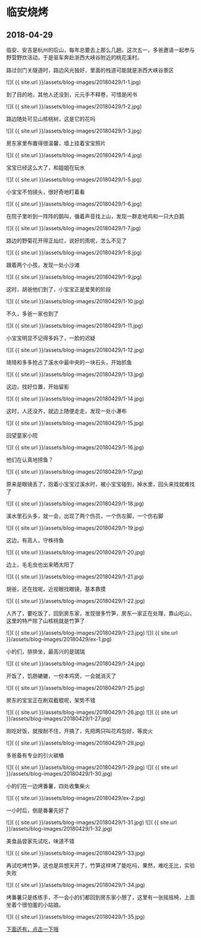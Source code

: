 临安烧烤
===========

2018-04-29
-----------

临安、安吉是杭州的后山，每年总要去上那么几趟。这次五一，多爸邀请一起参与野营野炊活动，于是驱车奔赴浙西大峡谷附近的桃花溪村。

路过剑门关隧道时，路边风光独好，里面的栈道可能就是浙西大峡谷景区

![]( {{ site.url }}/assets/blog-images/20180429/1-1.jpg)

到了目的地，其他人还没到，元元手不释卷，可惜是闲书

![]( {{ site.url }}/assets/blog-images/20180429/1-2.jpg)

路边随处可见山核桃树，这是它的花吗

![]( {{ site.url }}/assets/blog-images/20180429/1-3.jpg)

房东家里布置得很温馨，墙上挂着宝宝照片

![]( {{ site.url }}/assets/blog-images/20180429/1-4.jpg)

宝宝已经这么大了，和姐姐在玩水

![]( {{ site.url }}/assets/blog-images/20180429/1-5.jpg)

小宝宝不怕镜头，很好奇地盯着看

![]( {{ site.url }}/assets/blog-images/20180429/1-6.jpg)

在院子里听到一阵阵的鹅叫，循着声音找上山，发现一群走地鸡和一只大白鹅

![]( {{ site.url }}/assets/blog-images/20180429/1-7.jpg)

路边的野菊花开得正灿烂，说好的雨呢，怎么不见了

![]( {{ site.url }}/assets/blog-images/20180429/1-8.jpg)

跟着两个小孩，发现一处小沙滩

![]( {{ site.url }}/assets/blog-images/20180429/1-9.jpg)

这时，胡爸他们到了，小宝宝正是爱笑的阶段

![]( {{ site.url }}/assets/blog-images/20180429/1-10.jpg)

不久，多爸一家也到了

![]( {{ site.url }}/assets/blog-images/20180429/1-11.jpg)

小宝宝明显不记得多妈了，一脸的迟疑

![]( {{ site.url }}/assets/blog-images/20180429/1-12.jpg)

琦琦和多多抢占了溪水中最中央的一块石头，开始抓鱼

![]( {{ site.url }}/assets/blog-images/20180429/1-13.jpg)

这边，找好位置，开始留影

![]( {{ site.url }}/assets/blog-images/20180429/1-14.jpg)

这时，人还没齐，就边上随便走走，发现一处小瀑布

![]( {{ site.url }}/assets/blog-images/20180429/1-15.jpg)

回望童家小院

![]( {{ site.url }}/assets/blog-images/20180429/1-16.jpg)

他们在认真地捞鱼？

![]( {{ site.url }}/assets/blog-images/20180429/1-17.jpg)

原来是眼镜丢了，抱着小宝宝过溪水时，被小宝宝碰到，掉水里，回头来找就难找了

![]( {{ site.url }}/assets/blog-images/20180429/1-18.jpg)

溪水里石头多，就一会，出现了两个伤员，一个伤左脚，一个伤右脚

![]( {{ site.url }}/assets/blog-images/20180429/1-19.jpg)

这边，有高人，守株待鱼

![]( {{ site.url }}/assets/blog-images/20180429/1-20.jpg)

边上，毛毛虫也出来晒太阳了

![]( {{ site.url }}/assets/blog-images/20180429/1-21.jpg)

胡爸，还在找呢，近视眼找眼镜，基本靠摸

![]( {{ site.url }}/assets/blog-images/20180429/1-22.jpg)

人齐了，要吃饭了，回到房东家，发现很多竹笋，房东一家正在处理，靠山吃山，这里的特产除了山核桃就是竹笋了

![]( {{ site.url }}/assets/blog-images/20180429/1-23.jpg)
![]( {{ site.url }}/assets/blog-images/20180429/ex-1.jpg)

小的们，排排坐，最高兴的是瑞瑞

![]( {{ site.url }}/assets/blog-images/20180429/1-24.jpg)

开饭了，饥肠辘辘，一份本鸡煲，一会就消灭了

![]( {{ site.url }}/assets/blog-images/20180429/1-25.jpg)

房东的宝宝正在刷双截棍呢，架势不错

![]( {{ site.url }}/assets/blog-images/20180429/1-26.jpg)
![]( {{ site.url }}/assets/blog-images/20180429/1-27.jpg)

刚吃好饭，就按耐不住，开搞了，先把两只叫花鸡包好，等炭火

![]( {{ site.url }}/assets/blog-images/20180429/1-28.jpg)

多爸备有专业的引火碳桶

![]( {{ site.url }}/assets/blog-images/20180429/1-29.jpg)
![]( {{ site.url }}/assets/blog-images/20180429/1-30.jpg)

小的们在一边烤番薯，四处收集柴火

![]( {{ site.url }}/assets/blog-images/20180429/ex-2.jpg)

一小时后，倒是番薯先好了

![]( {{ site.url }}/assets/blog-images/20180429/1-31.jpg)
![]( {{ site.url }}/assets/blog-images/20180429/1-32.jpg)

美食品尝家先试吃，味道不错

![]( {{ site.url }}/assets/blog-images/20180429/1-33.jpg)

再试吃烤竹笋，这也是异想天开了，竹笋这样烤了能吃吗，果然，难吃无比，实验失败

![]( {{ site.url }}/assets/blog-images/20180429/1-34.jpg)

烤番薯只是练练手，不一会小的们都回到房东家小憩了，这里有一张摇摇椅，上面坐着个很怕羞的小姑娘。

![]( {{ site.url }}/assets/blog-images/20180429/1-35.jpg)

[下面还有，点击一下哦](/2018/04/29/临安烧烤1.html)